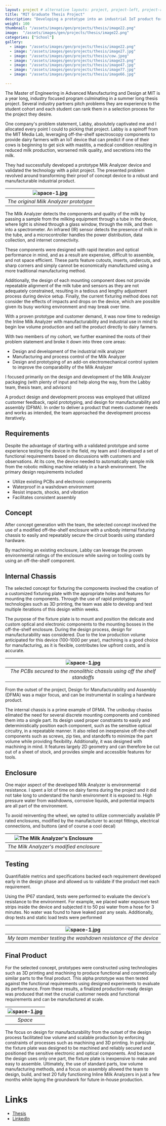 ```yaml
---
layout: project # alternative layouts: project, project-left, project-right, project-top
title: "MIT Graduate Thesis Project"
description: "Developing a prototype into an industrial IoT product for my MIT Graduate Thesis Project"
weight: 100
thumbnail: "/assets/images/gen/projects/thesis/image22.png"
image:  "/assets/images/gen/projects/thesis/image22.png"
categories: ["School"]
gallery:
  - image: "/assets/images/gen/projects/thesis/image22.png"
  - image: "/assets/images/gen/projects/thesis/image27.jpg"
  - image: "/assets/images/gen/projects/thesis/cow.jpeg"
  - image: "/assets/images/gen/projects/thesis/image23.png"
  - image: "/assets/images/gen/projects/thesis/image47.jpg"
  - image: "/assets/images/gen/projects/thesis/image77.jpg"
  - image: "/assets/images/gen/projects/thesis/image66.jpg"
  
---
```


The Master of Engineering in Advanced Manufacturing and Design at MIT is a year long, industry focused program culminating in a summer long thesis project. Several industry partners pitch problems they are experience to the student cohort and each student can rank them in a selection process for the project they desire. 

One company's problem statement, Labby, absolutely captivated me and I allocated every point I could to picking that project. Labby is a spinoff from the MIT Media Lab, leveraging off-the-shelf spectroscopy components to provide dairy farmers with an IoT device that can predict if one of their cows is beginning to get sick with mastitis, a medical condition resulting in reduced milk production, worsened milk quality, and secretions into the milk. 

They had successfully developed a prototype Milk Analyzer device and validated the technology with a pilot project. The presented problem revolved around transforming their proof of concept device to a robust and manufacturable industrial product. 


| ![space-1.jpg](/assets/images/gen/projects/thesis/image32.jpg) | 
|:--:| 
| *The original Milk Analyzer prototype* |

The Milk Analyzer detects the components and quality of the milk by passing a sample from the milking equipment through a tube in the device, where light is shined  through a glass window, through the milk, and then into a spectrometer. An infrared (IR) sensor detects the presence of milk in the tube, and a microcontroller handles the power distribution, data collection, and internet connectivity.  

These components were designed with rapid iteration and optical performance in mind, and as a result are expensive, difficult to assemble, and not space efficient. These parts feature cutouts, inserts, undercuts, and sharp corners and simply cannot be economically manufactured using a more traditional manufacturing method. 

Additionally, the design of each mounting component does not provide repeatable alignment of the milk tube and sensors as they are not adequately constrained, resulting in a tedious and lengthy adjustment process during device setup. Finally, the current fixturing method does not consider the effects of impacts and drops on the device, which are possible given its busy working environment and may break over time.


With a proven prototype and customer demand, it was now time to redesign the Inline Milk Analyzer with manufacturability and industrial use in mind to begin low volume production and sell the product directly to dairy farmers.


With two members of my cohort, we further examined the roots of their problem statement and broke it down into three core areas:
- Design and development of the industrial milk analyzer
- Manufacturing and process control of the Milk Analyzer
- Design and prototyping of an add-on electromechanical control system to improve the comparability of the Milk Analyzer

I focused primarily on the design and development of the Milk Analyzer packaging (with plenty of input and help along the way, from the Labby team, thesis team, and advisors)


A product design and development process was employed that utilized customer feedback, rapid prototyping, and design for manufacturability and assembly (DFMA). In order to deliver a product that meets customer needs and works as intended, the team approached the development process iteratively.  


## Requirements

Despite the advantage of starting with a validated prototype and some experience testing the device in the field, my team and I developed a set of functional requirements based on discussions with customers and observations. At its core, the device needed to automatically sample milk from the robotic milking machine reliably in a harsh environment. The primary design requirements included

- Utilize existing PCBs and electronic components
- Waterproof in a washdown environment
- Resist impacts, shocks, and vibration
- Facilitates consistent assembly


## Concept

After concept generation with the team, the selected concept involved the use of a modified off-the-shelf enclosure with a unibody internal fixturing chassis to easily and repeatably secure the circuit boards using standard hardware.

By machining an existing enclosure, Labby can leverage the proven environmental ratings of the enclosure while saving on tooling costs by using an off-the-shelf component.

## Internal Chassis

The selected concept for fixturing the components involved the creation of a customized fixturing plate with the appropriate holes and features for mounting the components. Through the use of rapid prototyping technologies such as 3D printing, the team was able to develop and test multiple iterations of this design within weeks.

The purpose of the fixture plate is to mount and position the delicate and custom optical and electronic components to the mounting bosses in the off-the-shelf enclosure. During the design process, design for manufacturability was considered. Due to the low production volume anticipated for this device (100-1000 per year), machining is a good choice for manufacturing, as it is flexible, contributes low upfront costs, and is accurate.


| ![space-1.jpg](/assets/images/gen/projects/thesis/image12.png) | 
|:--:| 
| *The PCBs secured to the monolithic chassis using off the shelf standoffs* |

From the outset of the project, Design for Manufacturability and Assembly (DFMA) was a major focus, and can be instrumental in scaling a hardware product. 

The internal chassis is a prime example of DFMA. The uniboduy chasiss elimated the need for several discrete mounting components and combined them into a single part. Its design used proper constraints to easily and deterministically position each component, such as the sensitive optical circuitry, in a repeatable manner. It also relied on inexpensive off-the-shelf components such as screws, zip ties, and standoffs to minimize the part volume while providing flexibility. Additionally, it was designed with machining in mind. It features largely 2D geometry and can therefore be cut out of a sheet of stock, and provides simple and accessible features for tools.

## Enclosure 

One major aspect of the developed Milk Analyzer is environmental resistance. I spent a lot of time on dairy farms during the project and it did not take long to understand the harsh environment it is exposed to. High pressure water from washdowns, corrosive liquids, and potential impacts are all part of the environment.

To avoid reinventing the wheel, we opted to utilize commercially available IP rated enclosures, modified by the manufacturer to accept fittings, electrical connections, and buttons (and of course a cool decal)

| ![The Milk Analyzer's Enclosure](/assets/images/gen/projects/thesis/image81.jpg) | 
|:--:| 
| *The Milk Analyzer's modified enclosure* |


## Testing

Quantifiable metrics and specifications backed each requirement developed early in the design phase and allowed us to validate if the product met each requirement. 

Using the IP67 standard, tests were performed to evaluate the device's resistance to the environment. For example, we placed water exposure test strips inside the device and subjected it to 50 psi water from a hose for 3 minutes. No water was found to have leaked past any seals. Additionally, drop tests and static load tests were performed

| ![space-1.jpg](/assets/images/gen/projects/thesis/image56.jpg) | 
|:--:| 
| *My team member testing the washdown resistance of the device* |


## Final Product

For the selected concept, prototypes were constructed using technologies such as 3D printing and machining to produce functional and cosmetically similar parts to the final product. This alpha prototype was then tested against the functional requirements using designed experiments to evaluate its performance. From these results, a finalized production-ready design was produced that met the crucial customer needs and functional requirements and can be manufactured at scale.


| ![space-1.jpg](/assets/images/gen/projects/thesis/image43.jpg) | 
|:--:| 
| *Space* |

The focus on design for manufacturability from the outset of the design process facilitated low volume and scalable production by enforcing constraints of processes such as machining and 3D printing. In particular, the fixture plate was designed to be machined and reliably secured and positioned the sensitive electronic and optical components. And because the design uses only one part, the fixture plate  is inexpensive to make and easy to assemble. Ultimately, the use of standard parts, low volume manufacturing methods, and a focus on assembly allowed the team to design, build, and test 20 fully functioning Inline Milk Analyzers in just a few months while laying the groundwork for future in-house production. 


# Links
- [Thesis](https://hdl.handle.net/1721.1/147909)
- [LinkedIn](https://www.linkedin.com/feed/update/urn:li:activity:6975091121513185281)